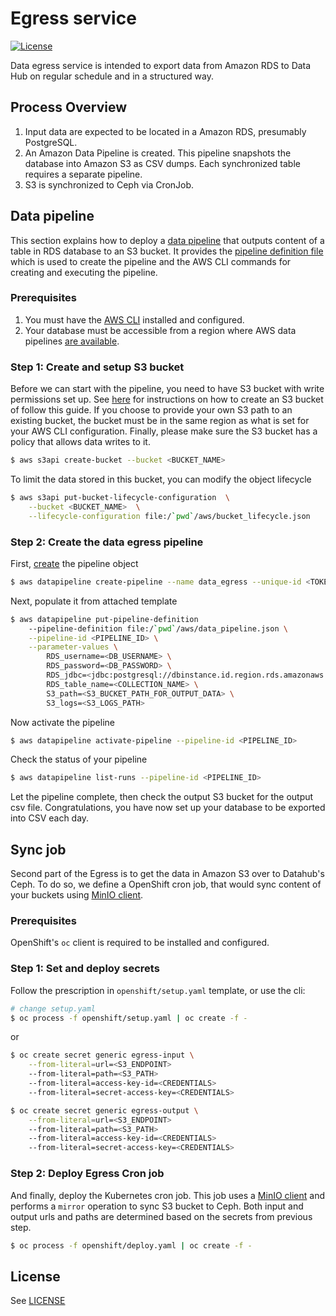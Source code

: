 # Egress service

[![License](https://img.shields.io/badge/license-APACHE2-blue.svg)](https://www.apache.org/licenses/LICENSE-2.0.html)

Data egress service is intended to export data from Amazon RDS to Data Hub on regular schedule and in a structured way.

## Process Overview

1. Input data are expected to be located in a Amazon RDS, presumably PostgreSQL.
2. An Amazon Data Pipeline is created. This pipeline snapshots the database into Amazon S3 as CSV dumps. Each synchronized table requires a separate pipeline.
3. S3 is synchronized to Ceph via CronJob.

## Data pipeline

This section explains how to deploy a [data pipeline](https://aws.amazon.com/datapipeline/) that outputs content of a table in RDS database to an S3 bucket. It provides the [pipeline definition file](http://docs.aws.amazon.com/datapipeline/latest/DeveloperGuide/dp-writing-pipeline-definition.html) which is used to create the pipeline and the AWS CLI commands for creating and executing the pipeline.

### Prerequisites

1. You must have the [AWS CLI](https://github.com/aws/aws-cli) installed and configured.
2. Your database must be accessible from a region where AWS data pipelines [are available](https://aws.amazon.com/about-aws/whats-new/2014/02/20/aws-data-pipeline-now-available-in-four-new-regions/).

### Step 1: Create and setup S3 bucket

Before we can start with the pipeline, you need to have S3 bucket with write permissions set up. See [here](http://docs.aws.amazon.com/AmazonS3/latest/UG/CreatingaBucket.html) for instructions on how to create an S3 bucket of follow this guide. If you choose to provide your own S3 path to an existing bucket, the bucket must be in the same region as what is set for your AWS CLI configuration. Finally, please make sure the S3 bucket has a policy that allows data writes to it.

```sh
$ aws s3api create-bucket --bucket <BUCKET_NAME>
```

To limit the data stored in this bucket, you can modify the object lifecycle

```sh
$ aws s3api put-bucket-lifecycle-configuration  \
    --bucket <BUCKET_NAME>  \
    --lifecycle-configuration file:/`pwd`/aws/bucket_lifecycle.json
```

### Step 2: Create the data egress pipeline

First, [create](https://docs.aws.amazon.com/cli/latest/reference/datapipeline/create-pipeline.html) the pipeline object

```sh
$ aws datapipeline create-pipeline --name data_egress --unique-id <TOKEN>
```

Next, populate it from attached template

```sh
$ aws datapipeline put-pipeline-definition
    --pipeline-definition file:/`pwd`/aws/data_pipeline.json \
    --pipeline-id <PIPELINE_ID> \
    --parameter-values \
        RDS_username=<DB_USERNAME> \
        RDS_password=<DB_PASSWORD> \
        RDS_jdbc=<jdbc:postgresql://dbinstance.id.region.rds.amazonaws.com:5432/dbname> \
        RDS_table_name=<COLLECTION_NAME> \
        S3_path=<S3_BUCKET_PATH_FOR_OUTPUT_DATA> \
        S3_logs=<S3_LOGS_PATH>
```

Now activate the pipeline

```sh
$ aws datapipeline activate-pipeline --pipeline-id <PIPELINE_ID>
```

Check the status of your pipeline

```sh
$ aws datapipeline list-runs --pipeline-id <PIPELINE_ID>
```

Let the pipeline complete, then check the output S3 bucket for the output csv file. Congratulations, you have now set up your database to be exported into CSV each day.

## Sync job

Second part of the Egress is to get the data in Amazon S3 over to Datahub's Ceph. To do so, we define a OpenShift cron job, that would sync content of your buckets using [MinIO client](https://docs.min.io/docs/minio-client-quickstart-guide.html).

### Prerequisites

OpenShift's `oc` client is required to be installed and configured.

### Step 1: Set and deploy secrets

Follow the prescription in `openshift/setup.yaml` template, or use the cli:

```sh
# change setup.yaml
$ oc process -f openshift/setup.yaml | oc create -f -
```

or

```sh
$ oc create secret generic egress-input \
    --from-literal=url=<S3_ENDPOINT>
    --from-literal=path=<S3_PATH>
    --from-literal=access-key-id=<CREDENTIALS>
    --from-literal=secret-access-key=<CREDENTIALS>

$ oc create secret generic egress-output \
    --from-literal=url=<S3_ENDPOINT>
    --from-literal=path=<S3_PATH>
    --from-literal=access-key-id=<CREDENTIALS>
    --from-literal=secret-access-key=<CREDENTIALS>
```

### Step 2: Deploy Egress Cron job

And finally, deploy the Kubernetes cron job. This job uses a [MinIO client](https://docs.min.io/docs/minio-client-quickstart-guide.html) and performs a `mirror` operation to sync S3 bucket to Ceph. Both input and output urls and paths are determined based on the secrets from previous step.

```sh
$ oc process -f openshift/deploy.yaml | oc create -f -
```

## License

See [LICENSE](LICENSE)
